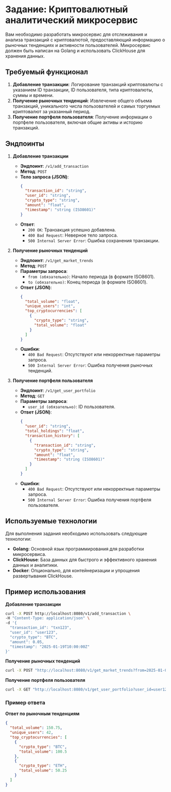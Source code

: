 # Задание: Криптовалютный аналитический микросервис

Вам необходимо разработать микросервис для отслеживания и анализа транзакций с криптовалютой, предоставляющий информацию о рыночных тенденциях и активности пользователей. Микросервис должен быть написан на Golang и использовать ClickHouse для хранения данных.

## Требуемый функционал

1. **Добавление транзакции**: Логирование транзакций криптовалюты с указанием ID транзакции, ID пользователя, типа криптовалюты, суммы и времени.
2. **Получение рыночных тенденций**: Извлечение общего объема транзакций, уникального числа пользователей и самых торгуемых криптовалют за указанный период.
3. **Получение портфеля пользователя**: Получение информации о портфеле пользователя, включая общие активы и историю транзакций.

## Эндпоинты

1. **Добавление транзакции**

    - **Эндпоинт**: `/v1/add_transaction`
    - **Метод**: `POST`
    - **Тело запроса (JSON)**:
      ```json
      {
        "transaction_id": "string",
        "user_id": "string",
        "crypto_type": "string",
        "amount": "float",
        "timestamp": "string (ISO8601)"
      }
      ```
    - **Ответ**:
      - `200 OK`: Транзакция успешно добавлена.
      - `400 Bad Request`: Неверное тело запроса.
      - `500 Internal Server Error`: Ошибка сохранения транзакции.

2. **Получение рыночных тенденций**

    - **Эндпоинт**: `/v1/get_market_trends`
    - **Метод**: `POST`
    - **Параметры запроса**:
      - `from (обязательно)`: Начало периода (в формате ISO8601).
      - `to (обязательно)`: Конец периода (в формате ISO8601).
    - **Ответ (JSON)**:
      ```json
      {
        "total_volume": "float",
        "unique_users": "int",
        "top_cryptocurrencies": [
          {
            "crypto_type": "string",
            "total_volume": "float"
          }
        ]
      }
      ```
    - **Ошибки**:
      - `400 Bad Request`: Отсутствуют или некорректные параметры запроса.
      - `500 Internal Server Error`: Ошибка получения рыночных тенденций.

3. **Получение портфеля пользователя**

    - **Эндпоинт**: `/v1/get_user_portfolio`
    - **Метод**: `GET`
    - **Параметры запроса**:
      - `user_id (обязательно)`: ID пользователя.
    - **Ответ (JSON)**:
      ```json
      {
        "user_id": "string",
        "total_holdings": "float",
        "transaction_history": [
          {
            "transaction_id": "string",
            "crypto_type": "string",
            "amount": "float",
            "timestamp": "string (ISO8601)"
          }
        ]
      }
      ```
    - **Ошибки**:
      - `400 Bad Request`: Отсутствуют или некорректные параметры запроса.
      - `500 Internal Server Error`: Ошибка получения портфеля пользователя.

## Используемые технологии

Для выполнения задания необходимо использовать следующие технологии:

- **Golang**: Основной язык программирования для разработки микросервиса.
- **ClickHouse**: База данных для быстрого и эффективного хранения данных и аналитики.
- **Docker**: Опционально, для контейнеризации и упрощения развертывания ClickHouse.

## Пример использования

**Добавление транзакции**
```bash
curl -X POST http://localhost:8080/v1/add_transaction \
-H "Content-Type: application/json" \
-d '{
  "transaction_id": "txn123",
  "user_id": "user123",
  "crypto_type": "BTC",
  "amount": 0.05,
  "timestamp": "2025-01-19T10:00:00Z"
}'
```

**Получение рыночных тенденций**
```bash
curl -X POST "http://localhost:8080/v1/get_market_trends?from=2025-01-01T00:00:00Z&to=2025-01-18T23:59:59Z"
```

**Получение портфеля пользователя**
```bash
curl -X GET "http://localhost:8080/v1/get_user_portfolio?user_id=user123"
```

### Пример ответа

**Ответ по рыночным тенденциям**
```json
{
  "total_volume": 150.75,
  "unique_users": 42,
  "top_cryptocurrencies": [
    {
      "crypto_type": "BTC",
      "total_volume": 100.5
    },
    {
      "crypto_type": "ETH",
      "total_volume": 50.25
    }
  ]
}
```